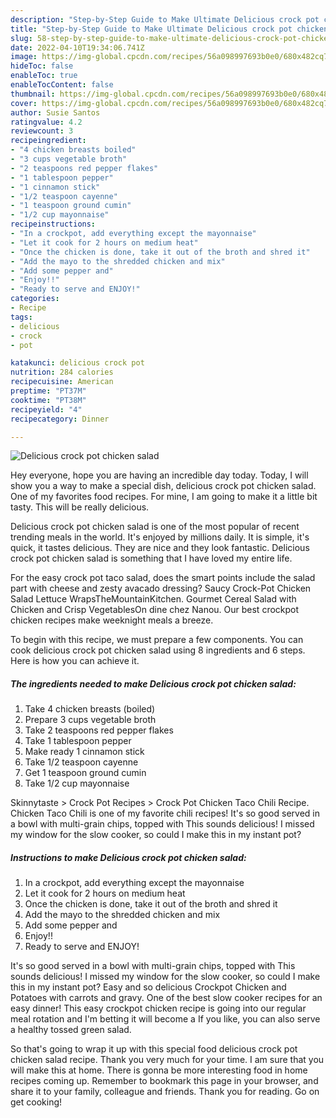 ```yaml
---
description: "Step-by-Step Guide to Make Ultimate Delicious crock pot chicken salad"
title: "Step-by-Step Guide to Make Ultimate Delicious crock pot chicken salad"
slug: 58-step-by-step-guide-to-make-ultimate-delicious-crock-pot-chicken-salad
date: 2022-04-10T19:34:06.741Z
image: https://img-global.cpcdn.com/recipes/56a098997693b0e0/680x482cq70/delicious-crock-pot-chicken-salad-recipe-main-photo.jpg
hideToc: false
enableToc: true
enableTocContent: false
thumbnail: https://img-global.cpcdn.com/recipes/56a098997693b0e0/680x482cq70/delicious-crock-pot-chicken-salad-recipe-main-photo.jpg
cover: https://img-global.cpcdn.com/recipes/56a098997693b0e0/680x482cq70/delicious-crock-pot-chicken-salad-recipe-main-photo.jpg
author: Susie Santos
ratingvalue: 4.2
reviewcount: 3
recipeingredient:
- "4 chicken breasts boiled"
- "3 cups vegetable broth"
- "2 teaspoons red pepper flakes"
- "1 tablespoon pepper"
- "1 cinnamon stick"
- "1/2 teaspoon cayenne"
- "1 teaspoon ground cumin"
- "1/2 cup mayonnaise"
recipeinstructions:
- "In a crockpot, add everything except the mayonnaise"
- "Let it cook for 2 hours on medium heat"
- "Once the chicken is done, take it out of the broth and shred it"
- "Add the mayo to the shredded chicken and mix"
- "Add some pepper and"
- "Enjoy!!"
- "Ready to serve and ENJOY!"
categories:
- Recipe
tags:
- delicious
- crock
- pot

katakunci: delicious crock pot 
nutrition: 284 calories
recipecuisine: American
preptime: "PT37M"
cooktime: "PT38M"
recipeyield: "4"
recipecategory: Dinner

---
```



![Delicious crock pot chicken salad](https://img-global.cpcdn.com/recipes/56a098997693b0e0/680x482cq70/delicious-crock-pot-chicken-salad-recipe-main-photo.jpg)

Hey everyone, hope you are having an incredible day today. Today, I will show you a way to make a special dish, delicious crock pot chicken salad. One of my favorites food recipes. For mine, I am going to make it a little bit tasty. This will be really delicious.

Delicious crock pot chicken salad is one of the most popular of recent trending meals in the world. It's enjoyed by millions daily. It is simple, it's quick, it tastes delicious. They are nice and they look fantastic. Delicious crock pot chicken salad is something that I have loved my entire life.

For the easy crock pot taco salad, does the smart points include the salad part with cheese and zesty avacado dressing? Saucy Crock-Pot Chicken Salad Lettuce WrapsTheMountainKitchen. Gourmet Cereal Salad with Chicken and Crisp VegetablesOn dine chez Nanou. Our best crockpot chicken recipes make weeknight meals a breeze.


To begin with this recipe, we must prepare a few components. You can cook delicious crock pot chicken salad using 8 ingredients and 6 steps. Here is how you can achieve it.

<!--inarticleads1-->

##### The ingredients needed to make Delicious crock pot chicken salad:

1. Take 4 chicken breasts (boiled)
1. Prepare 3 cups vegetable broth
1. Take 2 teaspoons red pepper flakes
1. Take 1 tablespoon pepper
1. Make ready 1 cinnamon stick
1. Take 1/2 teaspoon cayenne
1. Get 1 teaspoon ground cumin
1. Take 1/2 cup mayonnaise


Skinnytaste &gt; Crock Pot Recipes &gt; Crock Pot Chicken Taco Chili Recipe. Chicken Taco Chili is one of my favorite chili recipes! It&#39;s so good served in a bowl with multi-grain chips, topped with This sounds delicious! I missed my window for the slow cooker, so could I make this in my instant pot? 

<!--inarticleads2-->

##### Instructions to make Delicious crock pot chicken salad:

1. In a crockpot, add everything except the mayonnaise
1. Let it cook for 2 hours on medium heat
1. Once the chicken is done, take it out of the broth and shred it
1. Add the mayo to the shredded chicken and mix
1. Add some pepper and
1. Enjoy!!
1. Ready to serve and ENJOY!

It&#39;s so good served in a bowl with multi-grain chips, topped with This sounds delicious! I missed my window for the slow cooker, so could I make this in my instant pot? Easy and so delicious Crockpot Chicken and Potatoes with carrots and gravy. One of the best slow cooker recipes for an easy dinner! This easy crockpot chicken recipe is going into our regular meal rotation and I&#39;m betting it will become a If you like, you can also serve a healthy tossed green salad. 

So that's going to wrap it up with this special food delicious crock pot chicken salad recipe. Thank you very much for your time. I am sure that you will make this at home. There is gonna be more interesting food in home recipes coming up. Remember to bookmark this page in your browser, and share it to your family, colleague and friends. Thank you for reading. Go on get cooking!
